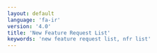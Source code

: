 ```yaml
---
layout: default
language: 'fa-ir'
version: '4.0'
title: 'New Feature Request List'
keywords: 'new feature request list, nfr list'
---
```


